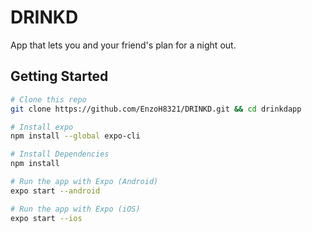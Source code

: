 # DRINKD
App that lets you and your friend's plan for a night out. 


<h2>Getting Started</h2>

```bash
# Clone this repo
git clone https://github.com/EnzoH8321/DRINKD.git && cd drinkdapp

# Install expo
npm install --global expo-cli

# Install Dependencies
npm install

# Run the app with Expo (Android)
expo start --android

# Run the app with Expo (iOS)
expo start --ios
```

